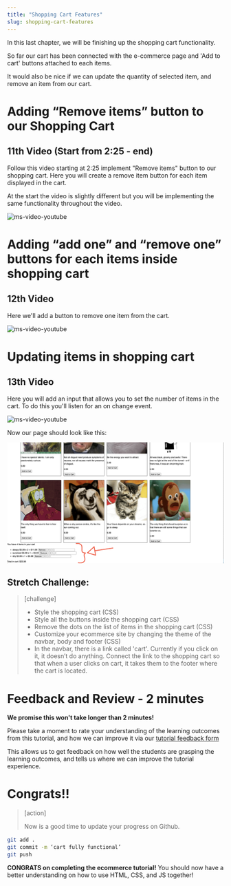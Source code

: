 ```yaml
---
title: "Shopping Cart Features"
slug: shopping-cart-features
---
```


In this last chapter, we will be finishing up the shopping cart functionality. 

So far our cart has been connected with the e-commerce page and 'Add to cart' buttons attached to each items.

It would also be nice if we can update the quantity of selected item, and remove an item from our cart. 

# Adding “Remove items” button to our Shopping Cart

## 11th Video (Start from 2:25 - end)

Follow this video starting at 2:25 implement "Remove items" button to our shopping cart. Here you will create a remove item button for each item displayed in the cart.

At the start the video is slightly different but you will be implementing the same functionality throughout the video. 

![ms-video-youtube](https://www.youtube.com/embed/l2M5q2te234)


# Adding “add one” and “remove one” buttons for each items inside shopping cart

## 12th Video
Here we'll add a button to remove one item from the cart.

![ms-video-youtube](https://www.youtube.com/embed/SjV6pdFV6aI)


# Updating items in shopping cart 

## 13th Video
Here you will add an input that allows you to set the number of items in the cart. To do this you'll listen for an on change event.

![ms-video-youtube](https://www.youtube.com/embed/saizM7bVaTo)

Now our page should look like this:

![Cart fully functional](assets/01_shopping-cart-features_fully-functional.png "cart fully functional")


## Stretch Challenge:

>[challenge]
>
> - Style the shopping cart (CSS)
> - Style all the buttons inside the shopping cart (CSS)
> - Remove the dots on the list of items in the shopping cart (CSS)
> - Customize your ecommerce site by changing the theme of the navbar, body and footer (CSS)
> - In the navbar, there is a link called 'cart'. Currently if you click on it, it doesn’t do anything. Connect the link to the shopping cart so that when a user clicks on cart, it takes them to the footer where the cart is located. 



# Feedback and Review - 2 minutes

**We promise this won't take longer than 2 minutes!**

Please take a moment to rate your understanding of the learning outcomes from this tutorial, and how we can improve it via our [tutorial feedback form](https://forms.gle/BrEWZioQ566MSXMH6)

This allows us to get feedback on how well the students are grasping the learning outcomes, and tells us where we can improve the tutorial experience.


# Congrats!!

> [action]
>
> Now is a good time to update your progress on Github.
>
```bash
git add .
git commit -m ‘cart fully functional’
git push
```

**CONGRATS on completing the ecommerce tutorial!** You should now have a better understanding on how to use HTML, CSS, and JS together!
